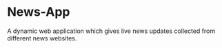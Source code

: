 # News-App
A dynamic web application which gives live news updates collected from different news websites.
